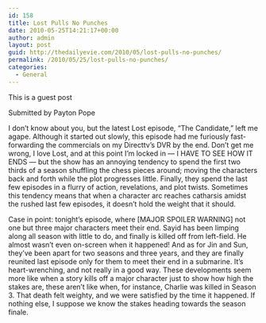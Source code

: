 ```yaml
---
id: 158
title: Lost Pulls No Punches
date: 2010-05-25T14:21:17+00:00
author: admin
layout: post
guid: http://thedailyevie.com/2010/05/lost-pulls-no-punches/
permalink: /2010/05/25/lost-pulls-no-punches/
categories:
  - General
---
```

This is a guest post

Submitted by Payton Pope

I don&#8217;t know about you, but the latest Lost episode, &#8220;The Candidate,&#8221; left me agape. Although it started out slowly, this episode had me furiously fast-forwarding the commercials on my Directtv&#8217;s DVR by the end. Don&#8217;t get me wrong, I love Lost, and at this point I&#8217;m locked in &#8212; I HAVE TO SEE HOW IT ENDS &#8212; but the show has an annoying tendency to spend the first two thirds of a season shuffling the chess pieces around; moving the characters back and forth while the plot progresses little. Finally, they spend the last few episodes in a flurry of action, revelations, and plot twists. Sometimes this tendency means that when a character arc reaches catharsis amidst the rushed last few episodes, it doesn&#8217;t hold the weight that it should.

Case in point: tonight&#8217;s episode, where [MAJOR SPOILER WARNING] not one but three major characters meet their end. Sayid has been limping along all season with little to do, and finally is killed off from left-field. He almost wasn&#8217;t even on-screen when it happened! And as for Jin and Sun, they&#8217;ve been apart for two seasons and three years, and they are finally reunited last episode only for them to meet their end in a submarine. It&#8217;s heart-wrenching, and not really in a good way. These developments seem more like when a story kills off a major character just to show how high the stakes are, these aren&#8217;t like when, for instance, Charlie was killed in Season 3. That death felt weighty, and we were satisfied by the time it happened. If nothing else, I suppose we know the stakes heading towards the season finale.